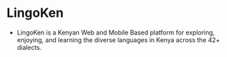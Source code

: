 # LingoKen
- LingoKen is a Kenyan Web and Mobile Based platform for exploring, enjoying, and learning the diverse languages in Kenya across the 42+ dialects.
